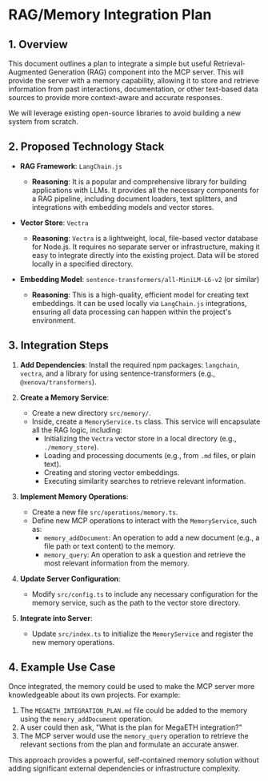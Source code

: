 # RAG/Memory Integration Plan

## 1. Overview

This document outlines a plan to integrate a simple but useful Retrieval-Augmented Generation (RAG) component into the MCP server. This will provide the server with a memory capability, allowing it to store and retrieve information from past interactions, documentation, or other text-based data sources to provide more context-aware and accurate responses.

We will leverage existing open-source libraries to avoid building a new system from scratch.

## 2. Proposed Technology Stack

-   **RAG Framework**: `LangChain.js`
    -   **Reasoning**: It is a popular and comprehensive library for building applications with LLMs. It provides all the necessary components for a RAG pipeline, including document loaders, text splitters, and integrations with embedding models and vector stores.

-   **Vector Store**: `Vectra`
    -   **Reasoning**: `Vectra` is a lightweight, local, file-based vector database for Node.js. It requires no separate server or infrastructure, making it easy to integrate directly into the existing project. Data will be stored locally in a specified directory.

-   **Embedding Model**: `sentence-transformers/all-MiniLM-L6-v2` (or similar)
    -   **Reasoning**: This is a high-quality, efficient model for creating text embeddings. It can be used locally via `LangChain.js` integrations, ensuring all data processing can happen within the project's environment.

## 3. Integration Steps

1.  **Add Dependencies**: Install the required npm packages: `langchain`, `vectra`, and a library for using sentence-transformers (e.g., `@xenova/transformers`).

2.  **Create a Memory Service**: 
    -   Create a new directory `src/memory/`.
    -   Inside, create a `MemoryService.ts` class. This service will encapsulate all the RAG logic, including:
        -   Initializing the `Vectra` vector store in a local directory (e.g., `./memory_store`).
        -   Loading and processing documents (e.g., from `.md` files, or plain text).
        -   Creating and storing vector embeddings.
        -   Executing similarity searches to retrieve relevant information.

3.  **Implement Memory Operations**: 
    -   Create a new file `src/operations/memory.ts`.
    -   Define new MCP operations to interact with the `MemoryService`, such as:
        -   `memory_addDocument`: An operation to add a new document (e.g., a file path or text content) to the memory.
        -   `memory_query`: An operation to ask a question and retrieve the most relevant information from the memory.

4.  **Update Server Configuration**: 
    -   Modify `src/config.ts` to include any necessary configuration for the memory service, such as the path to the vector store directory.

5.  **Integrate into Server**: 
    -   Update `src/index.ts` to initialize the `MemoryService` and register the new memory operations.

## 4. Example Use Case

Once integrated, the memory could be used to make the MCP server more knowledgeable about its own projects. For example:

1.  The `MEGAETH_INTEGRATION_PLAN.md` file could be added to the memory using the `memory_addDocument` operation.
2.  A user could then ask, "What is the plan for MegaETH integration?"
3.  The MCP server would use the `memory_query` operation to retrieve the relevant sections from the plan and formulate an accurate answer.

This approach provides a powerful, self-contained memory solution without adding significant external dependencies or infrastructure complexity.
